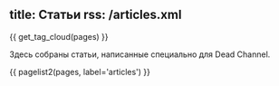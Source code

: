 title: Статьи
rss: /articles.xml
---
{{ get_tag_cloud(pages) }}

Здесь собраны статьи, написанные специально для Dead Channel.

{{ pagelist2(pages, label='articles') }}

